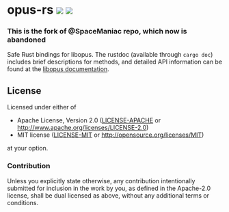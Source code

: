 # opus-rs [![](https://meritbadge.herokuapp.com/opus)](https://crates.io/crates/magnum-opus) [![](https://img.shields.io/badge/docs-online-2020ff.svg)](https://docs.rs/magnum-opus)

### This is the fork of @SpaceManiac repo, which now is abandoned

Safe Rust bindings for libopus. The rustdoc (available through `cargo doc`)
includes brief descriptions for methods, and detailed API information can be
found at the [libopus documentation](https://opus-codec.org/docs/opus_api-1.1.2/).

## License

Licensed under either of

 * Apache License, Version 2.0 ([LICENSE-APACHE](LICENSE-APACHE) or http://www.apache.org/licenses/LICENSE-2.0)
 * MIT license ([LICENSE-MIT](LICENSE-MIT) or http://opensource.org/licenses/MIT)

at your option.

### Contribution

Unless you explicitly state otherwise, any contribution intentionally submitted
for inclusion in the work by you, as defined in the Apache-2.0 license, shall be
dual licensed as above, without any additional terms or conditions.
